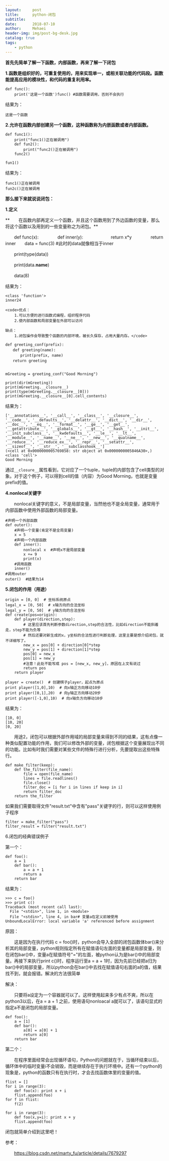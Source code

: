 ```yaml
---
layout:     post
title:      python-闭包
subtitle:   
date:       2018-07-10
author:     Mehaei
header-img: img/post-bg-desk.jpg
catalog: true
tags:
    - python
---
```

**首先先简单了解一下函数，内部函数，再来了解一下闭包**

**1.函数是组织好的，可重复使用的，用来实现单一，或相关联功能的代码段。函数能提高应用的模块性，和代码的重复利用率。**

```
def func():
    print('这是一个函数')func() #函数需要调用，否则不会执行
```

结果为：

```
这是一个函数
```

**2.允许在函数内部创建另一个函数，这种函数称为内嵌函数或者内部函数。**

```
def func1():
    print("func1()正在被调用")
    def fun2():
        print("func2()正在被调用")
    func2()

fun1()
```

结果为：

```
func1()正在被调用
fun2c()正在被调用
```

**那么接下来就说说闭包：**

**1.定义**

**　　在函数内部再定义一个函数，并且这个函数用到了外边函数的变量，那么将这个函数以及用到的一些变量称之为闭包。**

　　def func(x):    　　　　def inner(y):        　　　　　　return x*y    　　　　return inner　　data = func(3) #此时的data就像相当于inner

　　print(type(data))

　　print(data.__name__)

　　data(8)

结果为：

```
<class 'function'>
inner24
```

```
<code>优点：
    1.可以方便的进行函数式编程，组织程序代码
    2.使内部函数和局部变量在外部可以访问

缺点：
    1.闭包操作会导致整个函数的内部环境，被长久保存，占用大量内存。</code>
```

```
def greeting_conf(prefix):
　　def greeting(name):
　　　　print(prefix, name)
　　return greeting


mGreeting = greeting_conf("Good Morning")

print(dir(mGreeting))
print(mGreeting.__closure__)
print(type(mGreeting.__closure__[0]))
print(mGreeting.__closure__[0].cell_contents)
```

结果为：

```
['__annotations__', '__call__', '__class__', '__closure__', '__code__', '__defaults__', '__delattr__', '__dict__', '__dir__', '__doc__', '__eq__', '__format__', '__ge__', '__get__', '__getattribute__', '__globals__', '__gt__', '__hash__', '__init__', '__init_subclass__', '__kwdefaults__', '__le__', '__lt__', '__module__', '__name__', '__ne__', '__new__', '__qualname__', '__reduce__', '__reduce_ex__', '__repr__', '__setattr__', '__sizeof__', '__str__', '__subclasshook__']
(<cell at 0x0000000005769858: str object at 0x0000000005846A30>,)
<class 'cell'>
Good Morning
```

通过`__closure__`属性看到，它对应了一个tuple，tuple的内部包含了cell类型的对象。对于这个例子，可以得到cell的值（内容）为Good Morning，也就是变量prefix的值。

**4.nonlocal关键字**

　　nonlocal关键字的意义，不是局部变量，当然他也不是全局变量，通常用于内部函数中使用外部函数的局部变量。

```
#声明一个外部函数
def outer():
    #声明一个变量(肯定不是全局变量)
    x = 5
    #声明一个内部函数
    def inner():
        nonlocal x  #声明x不是局部变量
        x += 9
        print(x)
    #调用函数
    inner()
#调用outer
outer()  #结果为14
```

**5.闭包的作用（用途）**

```
origin = [0, 0]  # 坐标系统原点
legal_x = [0, 50]  # x轴方向的合法坐标
legal_y = [0, 50]  # y轴方向的合法坐标
def create(pos=origin):
    def player(direction,step):
        # 这里应该首先判断参数direction,step的合法性，比如direction不能斜着走，step不能为负等
        # 然后还要对新生成的x，y坐标的合法性进行判断处理，这里主要是想介绍闭包，就不详细写了。
        new_x = pos[0] + direction[0]*step
        new_y = pos[1] + direction[1]*step
        pos[0] = new_x
        pos[1] = new_y
        #注意！此处不能写成 pos = [new_x, new_y]，原因在上文有说过
        return pos
    return player
 
player = create()  # 创建棋子player，起点为原点
print player([1,0],10)  # 向x轴正方向移动10步
print player([0,1],20)  # 向y轴正方向移动20步
print player([-1,0],10)  # 向x轴负方向移动10步
```

结果为：

```
[10, 0]
[10, 20]
[0, 20]
```

　　用途2，闭包可以根据外部作用域的局部变量来得到不同的结果，这有点像一种类似配置功能的作用，我们可以修改外部的变量，闭包根据这个变量展现出不同的功能。比如有时我们需要对某些文件的特殊行进行分析，先要提取出这些特殊行。

```
def make_filter(keep):
    def the_filter(file_name):
        file = open(file_name)
        lines = file.readlines()
        file.close()
        filter_doc = [i for i in lines if keep in i]
        return filter_doc
    return the_filter
```

如果我们需要取得文件"result.txt"中含有"pass"关键字的行，则可以这样使用例子程序

```
filter = make_filter("pass")
filter_result = filter("result.txt")
```

6.闭包的经典错误例子

第一个：

```
def foo():
    a = 1
    def bar():
        a = a + 1
        return a
    return bar
```

结果为：

```
>>> c = foo()
>>> print c()
Traceback (most recent call last):
  File "<stdin>", line 1, in <module>
  File "<stdin>", line 4, in bar# 变量a在定义前被使用
UnboundLocalError: local variable 'a' referenced before assignment
```

原因：

　　这是因为在执行代码 c = foo()时，python会导入全部的闭包函数体bar()来分析其的局部变量，python规则指定所有在赋值语句左面的变量都是局部变量，则在闭包bar()中，变量a在赋值符号"="的左面，被python认为是bar()中的局部变量。再接下来执行print c()时，程序运行至a = a + 1时，因为先前已经把a归为bar()中的局部变量，所以python会在bar()中去找在赋值语句右面的a的值，结果找不到，就会报错。解决的方法很简单

解决：

　　只要将a设定为一个容器就可以了。这样使用起来多少有点不爽，所以在python3以后，在a = a + 1 之前，使用语句nonloacal a就可以了，该语句显式的指定a不是闭包的局部变量。

```
def foo():
    a = [1]
    def bar():
        a[0] = a[0] + 1
        return a[0]
    return bar
```

第二个：

　　在程序里面经常会出现循环语句，Python的问题就在于，当循环结束以后，循环体中的临时变量i不会销毁，而是继续存在于执行环境中。还有一个python的现象是，python的函数只有在执行时，才会去找函数体里的变量的值。

```
flist = []
for i in range(3):
    def foo(x): print x + i
    flist.append(foo)
for f in flist:
    f(2)
```

```
for i in range(3):
    def foo(x,y=i): print x + y
    flist.append(foo)
```

闭包就简单介绍到这里吧！

参考：

　　https://blog.csdn.net/marty_fu/article/details/7679297
